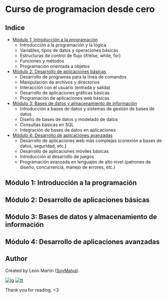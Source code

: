 # Curso de programacion desde cero

## Indice

* [Módulo 1: Introducción a la programación](#módulo-1-introducción-a-la-programación)
  * Introducción a la programación y la lógica
  * Variables, tipos de datos y operaciones básicas
  * Estructuras de control de flujo (if/else, while, for)
  * Funciones y métodos
  * Programación orientada a objetos
* [Módulo 2: Desarrollo de aplicaciones básicas](#módulo-2-desarrollo-de-aplicaciones-básicas)
  * Desarrollo de programas para la línea de comandos
  * Manipulación de archivos y directorios
  * Interacción con el usuario (entrada y salida)
  * Desarrollo de aplicaciones gráficas básicas
  * Programación de aplicaciones web básicas
* [Módulo 3: Bases de datos y almacenamiento de información](#módulo-3-bases-de-datos-y-almacenamiento-de-información)
  * Introducción a bases de datos y sistemas de gestión de bases de datos
  * Diseño de bases de datos y modelado de datos
  * Consultas básicas en SQL
  * Integración de bases de datos en aplicaciones
* [Módulo 4: Desarrollo de aplicaciones avanzadas](#módulo-4-Desarrollo-de-aplicaciones-avanzadas)
  * Desarrollo de aplicaciones web más complejas (conexión a bases de datos, seguridad, etc.)
  * Desarrollo de aplicaciones móviles básicas
  * Introducción al desarrollo de juegos
  * Programación avanzada en lenguajes de alto nivel (patrones de diseño, concurrencia, manejo de errores, etc.)

## Módulo 1: Introducción a la programación

## Módulo 2: Desarrollo de aplicaciones básicas

## Módulo 3: Bases de datos y almacenamiento de información

## Módulo 4: Desarrollo de aplicaciones avanzadas
  
## Author

Created by Leon Martin ([SoyMalva](https://github.com/malvabombom)).

[![ig]][ig-link] [![tt]][tt-link]

Thank you for reading. <3


[css3]: https://img.shields.io/badge/CSS3-1572B6?style=for-the-badge&logo=css3&logoColor=white
[html5]: https://img.shields.io/badge/HTML5-E34F26?style=for-the-badge&logo=html5&logoColor=white
[js]: https://img.shields.io/badge/JavaScript-323330?style=for-the-badge&logo=javascript&logoColor=F7DF1E
[vsc]: https://img.shields.io/badge/VSCode-0078D4?style=flat-square&logo=visual%20studio%20code&logoColor=white
[git]: https://img.shields.io/badge/GIT-E44C30?style=flat-square&logo=git&logoColor=white
[ps]: https://img.shields.io/badge/Adobe%20Photoshop-31A8FF?style=flat-square&logo=Adobe%20Photoshop&logoColor=white
[ai]: https://img.shields.io/badge/Adobe%20Illustrator-FF9A00?style=flat-square&logo=adobe%20illustrator&logoColor=white
[fg]: https://img.shields.io/badge/Figma-F24E1E?style=flat-square&logo=figma&logoColor=white
[ig]: https://img.shields.io/badge/Instagram-E4405F?style=flat-square&logo=instagram&logoColor=white
[fb]: https://img.shields.io/badge/Facebook-1877F2?style=flat-square&logo=facebook&logoColor=white
[tt]: https://img.shields.io/badge/tiktok-000000?style=flat-square&logo=tiktok&logoColor=white

[as]: https://malvabombom.xyz/
[sass]: https://sass-lang.com
[imgl]: https://imagesloaded.desandro.com
[ig-link]: https://www.instagram.com/holasoymalva/
[tt-link]: https://www.tiktok.com/@holasoymalva
